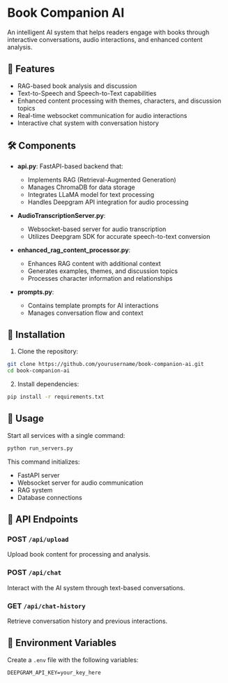 # Book Companion AI
An intelligent AI system that helps readers engage with books through interactive conversations, audio interactions, and enhanced content analysis.

## 🌟 Features
- RAG-based book analysis and discussion
- Text-to-Speech and Speech-to-Text capabilities
- Enhanced content processing with themes, characters, and discussion topics
- Real-time websocket communication for audio interactions
- Interactive chat system with conversation history

## 🛠️ Components

- **api.py**: FastAPI-based backend that:
  - Implements RAG (Retrieval-Augmented Generation)
  - Manages ChromaDB for data storage
  - Integrates LLaMA model for text processing
  - Handles Deepgram API integration for audio processing

- **AudioTranscriptionServer.py**:
  - Websocket-based server for audio transcription
  - Utilizes Deepgram SDK for accurate speech-to-text conversion

- **enhanced_rag_content_processor.py**:
  - Enhances RAG content with additional context
  - Generates examples, themes, and discussion topics
  - Processes character information and relationships

- **prompts.py**:
  - Contains template prompts for AI interactions
  - Manages conversation flow and context

## 🚀 Installation

1. Clone the repository:
```bash
git clone https://github.com/yourusername/book-companion-ai.git
cd book-companion-ai
```

2. Install dependencies:
```bash
pip install -r requirements.txt
```

## 💫 Usage

Start all services with a single command:
```bash
python run_servers.py
```

This command initializes:
- FastAPI server
- Websocket server for audio communication
- RAG system
- Database connections

## 🔌 API Endpoints

### POST `/api/upload`
Upload book content for processing and analysis.

### POST `/api/chat`
Interact with the AI system through text-based conversations.

### GET `/api/chat-history`
Retrieve conversation history and previous interactions.

## 📝 Environment Variables

Create a `.env` file with the following variables:
```
DEEPGRAM_API_KEY=your_key_here
```
